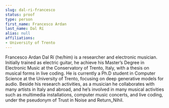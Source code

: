 ```yaml
---
slug: dal-ri-francesco
status: proof
type: person
first_name: Francesco Ardan
last_name: Dal Rí
alias: null
affiliations:
- University of Trento
---
```


Francesco Ardan Dal Rí (he/him) is a researcher and electronic musician. Initially
trained as electric guitar, he achieve his Master’s Degree in Electronic Music at
the Conservatory of Trento, Italy, with a thesis on musical forms in live coding.
He is currently a Ph.D student in Computer Science at the University of Trento,
focusing on deep generative models for audio. Beside his research activities,
as a musician he collaborates with many artists in Italy and abroad, and he’s
involved in many musical activities such as multimedia installations, computer
music concerts, and live coding, under the pseudonym of Trust in Noise and
Return_Nihil.
